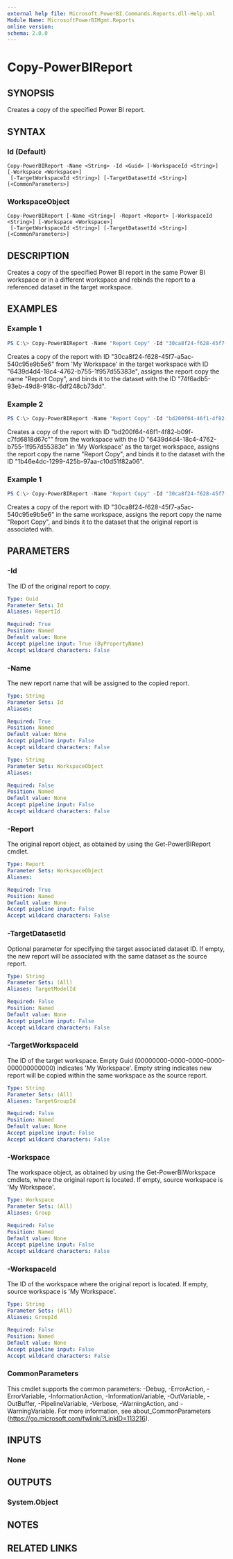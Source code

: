 ```yaml
---
external help file: Microsoft.PowerBI.Commands.Reports.dll-Help.xml
Module Name: MicrosoftPowerBIMgmt.Reports
online version:
schema: 2.0.0
---
```


# Copy-PowerBIReport

## SYNOPSIS
Creates a copy of the specified Power BI report.

## SYNTAX

### Id (Default)
```
Copy-PowerBIReport -Name <String> -Id <Guid> [-WorkspaceId <String>] [-Workspace <Workspace>]
 [-TargetWorkspaceId <String>] [-TargetDatasetId <String>] [<CommonParameters>]
```

### WorkspaceObject
```
Copy-PowerBIReport [-Name <String>] -Report <Report> [-WorkspaceId <String>] [-Workspace <Workspace>]
 [-TargetWorkspaceId <String>] [-TargetDatasetId <String>] [<CommonParameters>]
```

## DESCRIPTION
Creates a copy of the specified Power BI report in the same Power BI workspace or in a different workspace and rebinds the report to a referenced dataset in the target workspace.

## EXAMPLES

### Example 1
```powershell
PS C:\> Copy-PowerBIReport -Name "Report Copy" -Id "30ca8f24-f628-45f7-a5ac-540c95e9b5e6" -WorkspaceId "00000000-0000-0000-0000-000000000000" -TargetWorkspaceId "6439d4d4-18c4-4762-b755-1f957d55383e" -TargetDatasetId "74f6adb5-93eb-49d8-918c-6df248cb73dd"
```

Creates a copy of the report with ID "30ca8f24-f628-45f7-a5ac-540c95e9b5e6" from 'My Workspace' in the target workspace with ID "6439d4d4-18c4-4762-b755-1f957d55383e", assigns the report copy the name "Report Copy", and binds it to the dataset with the ID "74f6adb5-93eb-49d8-918c-6df248cb73dd".

### Example 2
```powershell
PS C:\> Copy-PowerBIReport -Name "Report Copy" -Id "bd200f64-46f1-4f82-b09f-c7fd6818d67c" -WorkspaceId "6439d4d4-18c4-4762-b755-1f957d55383e" -TargetWorkspaceId "00000000-0000-0000-0000-000000000000" -TargetDatasetId "1b46e4dc-1299-425b-97aa-c10d51f82a06"
```

Creates a copy of the report with ID "bd200f64-46f1-4f82-b09f-c7fd6818d67c"" from the workspace with the ID "6439d4d4-18c4-4762-b755-1f957d55383e" in 'My Workspace' as the target workspace, assigns the report copy the name "Report Copy", and binds it to the dataset with the ID "1b46e4dc-1299-425b-97aa-c10d51f82a06".

### Example 1
```powershell
PS C:\> Copy-PowerBIReport -Name "Report Copy" -Id "30ca8f24-f628-45f7-a5ac-540c95e9b5e6"
```

Creates a copy of the report with ID "30ca8f24-f628-45f7-a5ac-540c95e9b5e6" in the same workspace, assigns the report copy the name "Report Copy", and binds it to the dataset that the original report is associated with.

## PARAMETERS

### -Id
The ID of the original report to copy.

```yaml
Type: Guid
Parameter Sets: Id
Aliases: ReportId

Required: True
Position: Named
Default value: None
Accept pipeline input: True (ByPropertyName)
Accept wildcard characters: False
```

### -Name
The new report name that will be assigned to the copied report.

```yaml
Type: String
Parameter Sets: Id
Aliases:

Required: True
Position: Named
Default value: None
Accept pipeline input: False
Accept wildcard characters: False
```

```yaml
Type: String
Parameter Sets: WorkspaceObject
Aliases:

Required: False
Position: Named
Default value: None
Accept pipeline input: False
Accept wildcard characters: False
```

### -Report
The original report object, as obtained by using the Get-PowerBIReport cmdlet.

```yaml
Type: Report
Parameter Sets: WorkspaceObject
Aliases:

Required: True
Position: Named
Default value: None
Accept pipeline input: False
Accept wildcard characters: False
```

### -TargetDatasetId
Optional parameter for specifying the target associated dataset ID. If empty, the new report will be associated with the same dataset as the source report.

```yaml
Type: String
Parameter Sets: (All)
Aliases: TargetModelId

Required: False
Position: Named
Default value: None
Accept pipeline input: False
Accept wildcard characters: False
```

### -TargetWorkspaceId
The ID of the target workspace. Empty Guid (00000000-0000-0000-0000-000000000000) indicates 'My Workspace'. Empty string indicates new report will be copied within the same workspace as the source report.

```yaml
Type: String
Parameter Sets: (All)
Aliases: TargetGroupId

Required: False
Position: Named
Default value: None
Accept pipeline input: False
Accept wildcard characters: False
```

### -Workspace
The workspace object, as obtained by using the Get-PowerBIWorkspace cmdlets, where the original report is located. If empty, source workspace is 'My Workspace'.

```yaml
Type: Workspace
Parameter Sets: (All)
Aliases: Group

Required: False
Position: Named
Default value: None
Accept pipeline input: False
Accept wildcard characters: False
```

### -WorkspaceId
The ID of the workspace where the original report is located. If empty, source workspace is 'My Workspace'.

```yaml
Type: String
Parameter Sets: (All)
Aliases: GroupId

Required: False
Position: Named
Default value: None
Accept pipeline input: False
Accept wildcard characters: False
```

### CommonParameters
This cmdlet supports the common parameters: -Debug, -ErrorAction, -ErrorVariable, -InformationAction, -InformationVariable, -OutVariable, -OutBuffer, -PipelineVariable, -Verbose, -WarningAction, and -WarningVariable. For more information, see about_CommonParameters (https://go.microsoft.com/fwlink/?LinkID=113216).

## INPUTS

### None

## OUTPUTS

### System.Object

## NOTES

## RELATED LINKS
